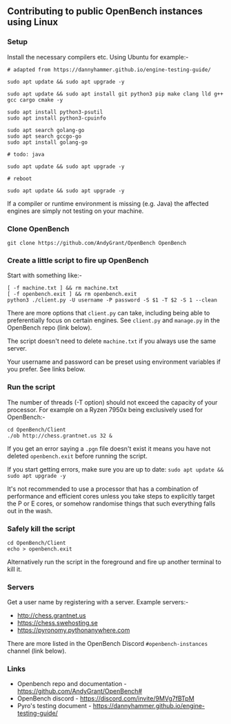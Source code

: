 ## Contributing to public OpenBench instances using Linux

### Setup

Install the necessary compilers etc. Using Ubuntu for example:-

```
# adapted from https://dannyhammer.github.io/engine-testing-guide/
 
sudo apt update && sudo apt upgrade -y

sudo apt update && sudo apt install git python3 pip make clang lld g++ gcc cargo cmake -y

sudo apt install python3-psutil
sudo apt install python3-cpuinfo

sudo apt search golang-go
sudo apt search gccgo-go
sudo apt install golang-go

# todo: java

sudo apt update && sudo apt upgrade -y

# reboot

sudo apt update && sudo apt upgrade -y
```

If a compiler or runtime environment is missing (e.g. Java) the affected engines are simply not testing on your machine.

### Clone OpenBench

```
git clone https://github.com/AndyGrant/OpenBench OpenBench
```

### Create a little script to fire up OpenBench 

Start with something like:-

```
[ -f machine.txt ] && rm machine.txt
[ -f openbench.exit ] && rm openbench.exit
python3 ./client.py -U username -P password -S $1 -T $2 -S 1 --clean
```

There are more options that ```client.py``` can take, including being able to preferentially focus on certain engines. See ```client.py``` and ```manage.py``` in the OpenBench repo (link below).

The script doesn't need to delete ```machine.txt``` if you always use the same server.

Your username and password can be preset using environment variables if you prefer. See links below.
 
### Run the script

The number of threads (-T option) should not exceed the capacity of your processor. For example on a Ryzen 7950x being exclusively used for OpenBench:-

```
cd OpenBench/Client
./ob http://chess.grantnet.us 32 &
```

If you get an error saying a ```.pgn``` file doesn't exist it means you have not deleted ```openbench.exit``` before running the script.

If you start getting errors, make sure you are up to date: ```sudo apt update && sudo apt upgrade -y```

It's not recommended to use a processor that has a combination of performance and efficient cores unless you take steps to explicitly target the P or E cores, or somehow randomise things that such everything falls out in the wash.  

### Safely kill the script

```
cd OpenBench/Client
echo > openbench.exit
```

Alternatively run the script in the foreground and fire up another terminal to kill it.

### Servers

Get a user name by registering with a server. Example servers:-

- http://chess.grantnet.us 
- https://chess.swehosting.se
- https://pyronomy.pythonanywhere.com

There are more listed in the OpenBench Discord ```#openbench-instances``` channel (link below).

### Links

- Openbench repo and documentation - https://github.com/AndyGrant/OpenBench#
- OpenBench discord - https://discord.com/invite/9MVg7fBTpM
- Pyro's testing document - https://dannyhammer.github.io/engine-testing-guide/
    
